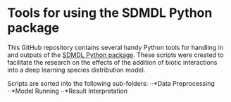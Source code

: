 # Tools for using the SDMDL Python package
This GitHub repository contains several handy Python tools for handling
in and outputs of the [SDMDL Python package](https://github.com/naturalis/sdmdl).
These scripts were created to facilitate the research on the effects of the addition of biotic interactions
into a deep learning species distribution model.

Scripts are sorted into the following sub-folders:
    ⋅⋅*Data Preprocessing
    ⋅⋅*Model Running
    ⋅⋅*Result Interpretation

